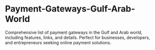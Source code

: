 # Payment-Gateways-Gulf-Arab-World
Comprehensive list of payment gateways in the Gulf and Arab world, including features, links, and details. Perfect for businesses, developers, and entrepreneurs seeking online payment solutions.
